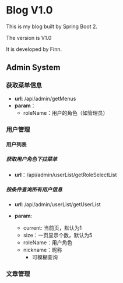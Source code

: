 # Blog V1.0

This is my blog built by Spring Boot 2.

The version is V1.0

It is developed by Finn.



## Admin System

### 获取菜单信息

- **url**: /api/admin/getMenus
- **param**：
  - roleName：用户的角色（如管理员）

### 用户管理

#### 用户列表

##### 获取用户角色下拉菜单

- **url**：/api/admin/userList/getRoleSelectList

##### 按条件查询所有用户信息

- **url**: /api/admin/userList/getUserList

- **param**: 
  - current: 当前页，默认为1
  - size：一页显示个数，默认为5
  - roleName：用户角色
  - nickname：昵称
    - 可模糊查询



### 文章管理

